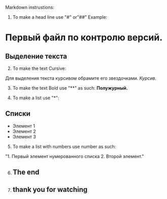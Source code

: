 Markdown instrustions:

1. To make a head line use "#" or"##"
Example:
# Первый файл по контролю версий.
## Выделение текста

2. To make the text Cursive:

Для выделения текста курсивом обрамите его звездочками. *Курсив.*

3. To make the text Bold use "**" as such:
**Полужурный.**

4. To make a list use "*":

## Списки

* Элемент 1
* Элемент 2
* Элемент 3

5. To make a list with numbers use number as such:

"1. Первый элемент нумерованного списка
2. Второй элемент."

6. ## The end

7. ## thank you for watching